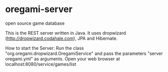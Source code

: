oregami-server
============================
open source game database

This is the REST server written in Java.
It uses dropwizard (http://dropwizard.codahale.com), JPA and Hibernate.

How to start the Server:
Run the class "org.oregami.dropwizard.OregamiService" and pass the parameters "server oregami.yml" as arguments.
Open your web browser at localhost:8080/service/games/list
